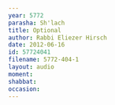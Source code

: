 ```yaml
---
year: 5772
parasha: Sh'lach
title: Optional
author: Rabbi Eliezer Hirsch
date: 2012-06-16
id: 57724041
filename: 5772-404-1
layout: audio
moment: 
shabbat: 
occasion: 
---
```

